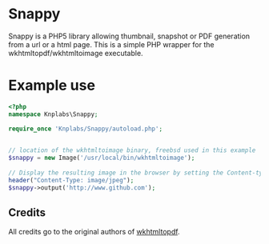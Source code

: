 # Snappy

Snappy is a PHP5 library allowing thumbnail, snapshot or PDF generation from a url or a html page. This is a simple PHP wrapper for the wkhtmltopdf/wkhtmltoimage executable.

# Example use
```php
<?php
namespace Knplabs\Snappy;

require_once 'Knplabs/Snappy/autoload.php';

 
// location of the wkhtmltoimage binary, freebsd used in this example
$snappy = new Image('/usr/local/bin/wkhtmltoimage');
 
// Display the resulting image in the browser by setting the Content-type header to jpg
header("Content-Type: image/jpeg");
$snappy->output('http://www.github.com');
```

## Credits

All credits go to the original authors of [wkhtmltopdf](http://github.com/antialize/wkhtmltopdf).